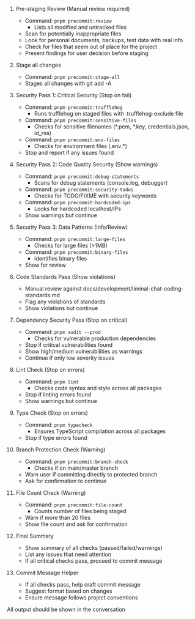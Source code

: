 1. Pre-staging Review (Manual review required)
   - Command: `pnpm precommit:review`
     - Lists all modified and untracked files
   - Scan for potentially inappropriate files
   - Look for personal documents, backups, test data with real info
   - Check for files that seem out of place for the project
   - Present findings for user decision before staging

2. Stage all changes
   - Command: `pnpm precommit:stage-all`
   - Stages all changes with git add -A

3. Security Pass 1: Critical Security (Stop on fail)
   - Command: `pnpm precommit:trufflehog`
     - Runs trufflehog on staged files with .trufflehog-exclude file
   - Command: `pnpm precommit:sensitive-files`
     - Checks for sensitive filenames (*.pem, *.key, credentials.json, id_rsa)
   - Command: `pnpm precommit:env-files`
     - Checks for environment files (.env.*)
   - Stop and report if any issues found

4. Security Pass 2: Code Quality Security (Show warnings)
   - Command: `pnpm precommit:debug-statements`
     - Scans for debug statements (console.log, debugger)
   - Command: `pnpm precommit:security-todos`
     - Checks for TODO/FIXME with security keywords
   - Command: `pnpm precommit:hardcoded-ips`
     - Looks for hardcoded localhost/IPs
   - Show warnings but continue

5. Security Pass 3: Data Patterns (Info/Review)
   - Command: `pnpm precommit:large-files`
     - Checks for large files (>1MB)
   - Command: `pnpm precommit:binary-files`
     - Identifies binary files
   - Show for review

6. Code Standards Pass (Show violations)
   - Manual review against docs/development/liminal-chat-coding-standards.md
   - Flag any violations of standards
   - Show violations but continue

7. Dependency Security Pass (Stop on critical)
   - Command: `pnpm audit --prod`
     - Checks for vulnerable production dependencies
   - Stop if critical vulnerabilities found
   - Show high/medium vulnerabilities as warnings
   - Continue if only low severity issues

8. Lint Check (Stop on errors)
   - Command: `pnpm lint`
     - Checks code syntax and style across all packages
   - Stop if linting errors found
   - Show warnings but continue

9. Type Check (Stop on errors)
   - Command: `pnpm typecheck`
     - Ensures TypeScript compilation across all packages
   - Stop if type errors found

10. Branch Protection Check (Warning)
    - Command: `pnpm precommit:branch-check`
      - Checks if on main/master branch
    - Warn user if committing directly to protected branch
    - Ask for confirmation to continue

11. File Count Check (Warning)
    - Command: `pnpm precommit:file-count`
      - Counts number of files being staged
    - Warn if more than 20 files
    - Show file count and ask for confirmation

12. Final Summary
    - Show summary of all checks (passed/failed/warnings)
    - List any issues that need attention
    - If all critical checks pass, proceed to commit message

13. Commit Message Helper
    - If all checks pass, help craft commit message
    - Suggest format based on changes
    - Ensure message follows project conventions

All output should be shown in the conversation
